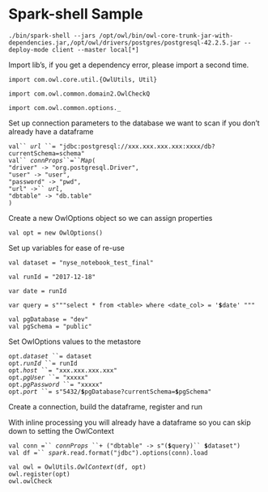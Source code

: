 # Spark-shell Sample

`./bin/spark-shell --jars /opt/owl/bin/owl-core-trunk-jar-with-dependencies.jar,/opt/owl/drivers/postgres/postgresql-42.2.5.jar --deploy-mode client --master local[*]`

Import lib’s, if you get a dependency error, please import a second time.

`import com.owl.core.util.{OwlUtils, Util}`

`import com.owl.common.domain2.OwlCheckQ`

`import com.owl.common.options._`

Set up connection parameters to the database we want to scan if you don’t already have a dataframe

`val`` `_`url`_` ``= "jdbc:postgresql://xxx.xxx.xxx.xxx:xxxx/db?currentSchema=schema"`\
`val`` `_`connProps`_` ``=`` `_`Map`_`(`\
&#x20; `"driver" -> "org.postgresql.Driver",`\
&#x20; `"user" -> "user",`\
&#x20; `"password" -> "pwd",`\
&#x20; `"url" ->`` `_`url`_`,`\
&#x20; `"dbtable" -> "db.table"`\
`)`

Create a new OwlOptions object so we can assign properties

`val opt = new OwlOptions()`

Set up variables for ease of re-use

`val dataset = "nyse_notebook_test_final"`

`val runId = "2017-12-18"`

`var date = runId`

`var query = s"""select * from <table> where <date_col> = '`**`$`**`date' """`

`val pgDatabase = "dev"`\
`val pgSchema = "public"`

Set OwlOptions values to the metastore

`opt.`_`dataset`_` ``= dataset`\
`opt.`_`runId`_` ``= runId`\
`opt.`_`host`_` ``= "xxx.xxx.xxx.xxx"`\
`opt.`_`pgUser`_` ``= "xxxxx"`\
`opt.`_`pgPassword`_` ``= "xxxxx"`\
`opt.`_`port`_` ``= s"5432/`**`$`**`pgDatabase?currentSchema=`**`$`**`pgSchema"`

Create a connection, build the dataframe, register and run

With inline processing you will already have a dataframe so you can skip down to setting the OwlContext

`val conn =`` `_`connProps`_` ``+ ("dbtable" -> s"(`**`$`**`query)`` `**`$`**`dataset")`\
`val df =`` `_`spark`_`.read.format("jdbc").options(conn).load`

`val owl = OwlUtils.`_`OwlContext`_`(df, opt)`\
`owl.register(opt)`\
`owl.owlCheck`
